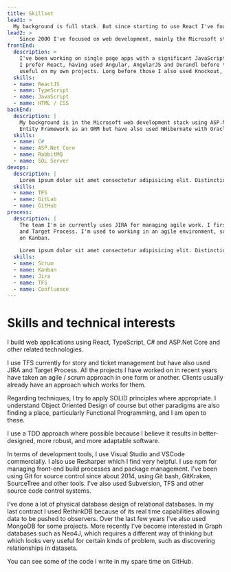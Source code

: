 ```yaml
---
title: Skillset
lead1: >
  My background is full stack. But since starting to use React I've found I really enjoy working at the front end and prefer to do that for the time being. 
lead2: >
    Since 2000 I've focused on web development, mainly the Microsoft stack. I prefer a polyglot approach to development. I believe different languages suit different problems. The variety also keeps me interested and curious.
frontEnd:
  description: >
    I've been working on single page apps with a significant JavaScript component since 2000.
    I prefer React, having used Angular, AngularJS and Durandl before that. I'm also finding NextJS interesting and 
    useful on my own projects. Long before those I also used Knockout, Ext.js and JQuery. I am happiest in TypeScript but also fine with JavaScript and its ecosystem and of course HTML/CSS.
  skills:
  - name: ReactJS
  - name: TypeScript
  - name: JavaScript
  - name: HTML / CSS
backEnd:
  description: |
    My background is in the Microsoft web development stack using ASP.Net, C# and SQL Server. I've tended to use
    Entity Framework as an ORM but have also used NHibernate with Oracle. I've also worked with non-relational databases such as MongoDB and more recently RethinkDB, a real-time database. 
  skills:
  - name: C#
  - name: ASP.Net Core
  - name: RabbitMQ
  - name: SQL Server
devops:
  description: |
    Lorem ipsum dolor sit amet consectetur adipisicing elit. Distinctio debitis animi nostrum cupiditate iure facilis ut officiis earum voluptas corporis fugit culpa quasi enim illo tempore accusantium.
  skills:
  - name: TFS
  - name: GitLab
  - name: GitHub
process:
  description: |
    The team I'm in currently uses JIRA for managing agile work. I first used JIRA in 2014. I've also used TFS
    and Target Process. I'm used to working in an agile environment, sometimes based on Scrum, sometimes (as at present)
    on Kanban.
    
    Lorem ipsum dolor sit amet consectetur adipisicing elit. Distinctio debitis animi nostrum cupiditate iure facilis ut officiis earum voluptas corporis fugit culpa quasi enim illo tempore accusantium, ipsa a sequi beatae? Sed sapiente temporibus sit et assumenda ab quos eveniet iusto, voluptates reprehenderit optio eius incidunt esse veritatis saepe illum illo ipsam aspernatur reiciendis vel qui a. Voluptas distinctio fuga deserunt aperiam corrupti quasi architecto sit, dolorem error neque adipisci ullam sint magni inventore iusto itaque expedita reiciendis quisquam quam. At quibusdam possimus voluptatibus nulla molestiae quos saepe dolor rem ducimus tempora fugit, facilis impedit, dolores dolore voluptas vero ad!
  skills:
  - name: Scrum
  - name: Kanban
  - name: Jira
  - name: TFS
  - name: Confluence
---
```

# Skills and technical interests #

I build web applications using React, TypeScript, C# and ASP.Net Core and other related technologies.

I use TFS currently for story and ticket management but have also used JIRA and Target Process. All the projects I have worked on in recent years have taken an agile / scrum approach in one form or another. Clients usually already have an approach which works for them.

Regarding techniques, I try to apply SOLID principles where appropriate. I understand Object Oriented Design of course but other paradigms are also finding a place, particularly Functional Programming, and I am open to these. 

I use a TDD approach where possible because I believe it results in better-designed, more robust, and more adaptable software.

In terms of development tools, I use Visual Studio and VSCode commercially. I also use Resharper which I find very helpful. I use npm for managing front-end build processes and package management. I've been using Git for source control since about 2014, using Git bash, GitKraken, SourceTree and other tools. I've also used Subversion, TFS and other source code control systems.

I’ve done a lot of physical database design of relational databases. In my last contract I used RethinkDB because of its real time capabilities allowing data to be pushed to observers. Over the last few years I've also used MongoDB for some projects. More recently I've become interested in Graph databases such as Neo4J, which requires a different way of thinking but which looks very useful for certain kinds of problem, such as discovering relationships in datasets.

You can see some of the code I write in my spare time on GitHub.

